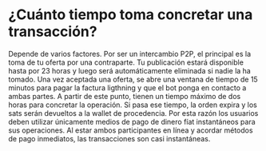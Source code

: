 # ¿Cuánto tiempo toma concretar una transacción?

Depende de varios factores. Por ser un intercambio P2P, el principal es la toma de tu oferta por una contraparte. Tu publicación estará disponible hasta por 23 horas y luego será automáticamente eliminada si nadie la ha tomado.
Una vez aceptada una oferta, se abre una ventana de tiempo de 15 minutos para pagar la factura ligthning y que el bot ponga en contacto a ambas partes. A partir de este punto, tienen un tiempo máximo de dos horas para concretar la operación. Si pasa ese tiempo, la orden expira y los sats serán devueltos a la wallet de procedencia. Por esta razón los usuarios deben utilizar únicamente medios de pago de dinero fíat instantáneos para sus operaciones.
Al estar ambos participantes en línea y acordar métodos de pago inmediatos, las transacciones son casi instantáneas.
